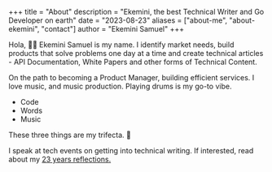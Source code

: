 +++
title = "About"
description = "Ekemini, the best Technical Writer and Go Developer on earth"
date = "2023-08-23"
aliases = ["about-me", "about-ekemini", "contact"]
author = "Ekemini Samuel"
+++

Hola, 👋🏾 Ekemini Samuel is my name. I identify market needs, build products that solve problems one day at a time and create technical articles - API Documentation, White Papers and other forms of Technical Content.

On the path to becoming a Product Manager, building efficient services. I love music, and music production. Playing drums is my go-to vibe. 

* Code
* Words
* Music

These three things are my trifecta. 🩶 

I speak at tech events on getting into technical writing. If interested, read about my [23 years reflections.](https://envitab.hashnode.dev/23-things-i-have-learned-at-23-in-2023)